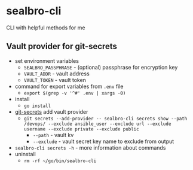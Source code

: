 # sealbro-cli
CLI with helpful methods for me

## Vault provider for git-secrets

- set environment variables
  - `SEALBRO_PASSPHRASE` - (optional) passphrase for encryption key
  - `VAULT_ADDR` - vault address
  - `VAULT_TOKEN` - vault token
- command for export variables from `.env` file
  - `export $(grep -v '^#' .env | xargs -0)`
- install
  - `go install`
- [git-secrets](https://github.com/awslabs/git-secrets) add vault provider
  - `git secrets --add-provider -- sealbro-cli secrets show --path /devops/ --exclude ansible_user --exclude url --exclude username --exclude private --exclude public`
    - `--path` - vault kv
    - `--exclude` - vault secret key name to exclude from output
- `sealbro-cli secrets -h` - more information about commands
- uninstall
  - `rm -rf ~/go/bin/sealbro-cli`